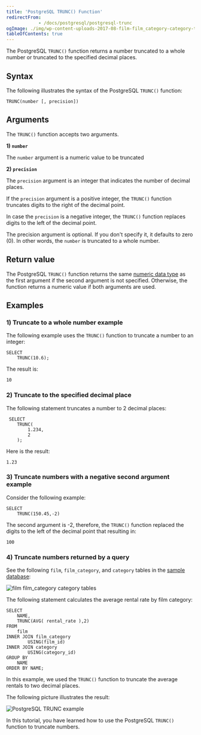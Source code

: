 ```yaml
---
title: 'PostgreSQL TRUNC() Function'
redirectFrom: 
            - /docs/postgresql/postgresql-trunc
ogImage: ./img/wp-content-uploads-2017-08-film-film_category-category-tables.png
tableOfContents: true
---
```


The PostgreSQL `TRUNC()` function returns a number truncated to a whole number or truncated to the specified decimal places.



## Syntax



The following illustrates the syntax of the PostgreSQL `TRUNC()` function:



```
TRUNC(number [, precision])
```



## Arguments



The `TRUNC()` function accepts two arguments.



**1) `number`**



The `number` argument is a numeric value to be truncated



**2) `precision`**



The `precision` argument is an integer that indicates the number of decimal places.



If the `precision` argument is a positive integer, the `TRUNC()` function truncates digits to the right of the decimal point.



In case the `precision` is a negative integer, the `TRUNC()` function replaces digits to the left of the decimal point.



The precision argument is optional. If you don't specify it, it defaults to zero (0). In other words, the `number` is truncated to a whole number.



## Return value



The PostgreSQL `TRUNC()` function returns the same [numeric data type](/docs/postgresql/postgresql-numeric) as the first argument if the second argument is not specified. Otherwise, the function returns a numeric value if both arguments are used.



## Examples



### 1) Truncate to a whole number example



The following example uses the `TRUNC()` function to truncate a number to an integer:



```
SELECT
    TRUNC(10.6);
```



The result is:



```
10
```



### 2) Truncate to the specified decimal place



The following statement truncates a number to 2 decimal places:



```
 SELECT
    TRUNC(
        1.234,
        2
    );
```



Here is the result:



```
1.23
```



### 3) Truncate numbers with a negative second argument example



Consider the following example:



```
SELECT
    TRUNC(150.45,-2)
```



The second argument is -2, therefore, the `TRUNC()` function replaced the digits to the left of the decimal point that resulting in:



```
100
```



### 4) Truncate numbers returned by a query



See the following `film`, `film_category`, and `category` tables in the [sample database](https://www.postgresqltutorial.com/postgresql-getting-started/postgresql-sample-database/):



![film film_category category tables](./img/wp-content-uploads-2017-08-film-film_category-category-tables.png)



The following statement calculates the average rental rate by film category:



```
SELECT
    NAME,
    TRUNC(AVG( rental_rate ),2)
FROM
    film
INNER JOIN film_category
        USING(film_id)
INNER JOIN category
        USING(category_id)
GROUP BY
    NAME
ORDER BY NAME;
```



In this example, we used the `TRUNC()` function to truncate the average rentals to two decimal places.



The following picture illustrates the result:



![PostgreSQL TRUNC example](./img/wp-content-uploads-2017-08-PostgreSQL-TRUNC-example.png)



In this tutorial, you have learned how to use the PostgreSQL `TRUNC()` function to truncate numbers.

